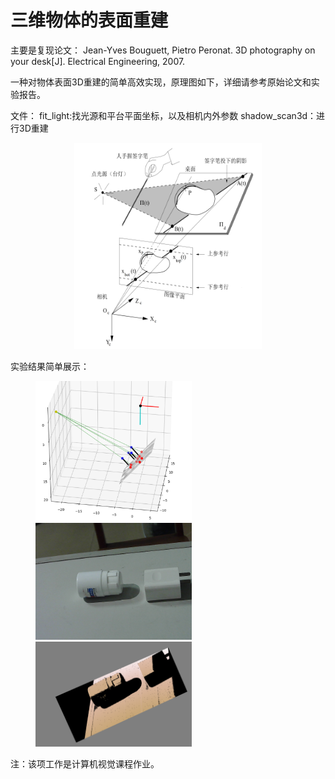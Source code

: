 # 三维物体的表面重建

主要是复现论文：
Jean-Yves Bouguett, Pietro Peronat. 3D photography on your desk[J]. Electrical Engineering, 2007.

一种对物体表面3D重建的简单高效实现，原理图如下，详细请参考原始论文和实验报告。

文件：
fit_light:找光源和平台平面坐标，以及相机内外参数
shadow_scan3d：进行3D重建

<div align="center">
<img src="./imgs/ruanli.PNG" height="330" width="300"/> 
</div>

实验结果简单展示：
<figure class="third">
<img src="./imgs/light.PNG" width="250"/><img src="./imgs/obj0.bmp" width="250"/><img src="./imgs/depth.PNG" width="250"/>
</figure>

注：该项工作是计算机视觉课程作业。

